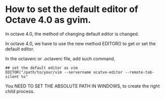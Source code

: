 How to set the default editor of Octave 4.0 as gvim.
================================

In octave 4.0, the method of changing default editor is changed.

In octave 4.0, we have to use the new method EDITOR() to get or set the default editor.

In the octaverc or .octaverc file, add such command,

```
## set the default editor as vim
EDITOR("/path/to/your/vim --servername ocatve-editor --remote-tab-silent %s"
```

You NEED TO SET THE ABSOLUTE PATH IN WINDOWS, to create the right child process.


